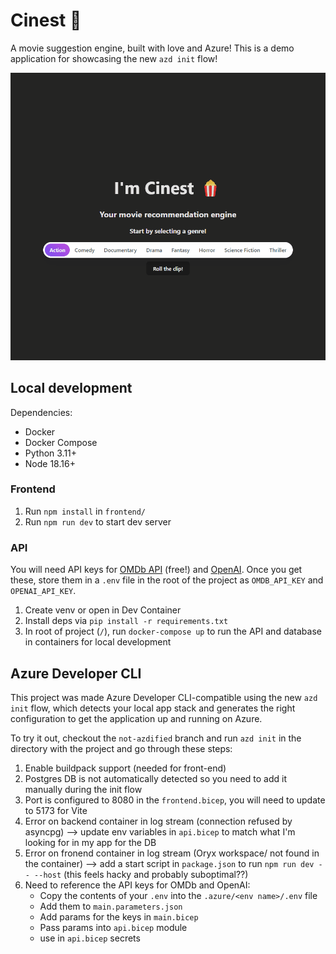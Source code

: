 # Cinest 🎥

A movie suggestion engine, built with love and Azure! This is a demo application for showcasing the new `azd init` flow!



![](cinest.gif)

## Local development
Dependencies:
- Docker
- Docker Compose
- Python 3.11+
- Node 18.16+

### Frontend
1. Run `npm install` in `frontend/`
1. Run `npm run dev` to start dev server

### API
You will need API keys for [OMDb API](https://ombdapi.com/) (free!) and [OpenAI](https://platform.openai.com/overview). Once you get these, store them in a `.env` file in the root of the project as `OMDB_API_KEY` and `OPENAI_API_KEY`.
1. Create venv or open in Dev Container
1. Install deps via `pip install -r requirements.txt`
1. In root of project (`/`), run `docker-compose up` to run the API and database in containers for local development


## Azure Developer CLI
This project was made Azure Developer CLI-compatible using the new `azd init` flow, which detects your local app stack and generates the right configuration to get the application up and running on Azure.

To try it out, checkout the `not-azdified` branch and run `azd init` in the directory with the project and go through these steps:
1. Enable buildpack support (needed for front-end)
1. Postgres DB is not automatically detected so you need to add it manually during the init flow
1. Port is configured to 8080 in the `frontend.bicep`, you will need to update to 5173 for Vite
1. Error on backend container in log stream (connection refused by asyncpg) --> update env variables in `api.bicep` to match what I'm looking for in my app for the DB
1. Error on fronend container in log stream (Oryx workspace/ not found in the container) --> add a start script in `package.json` to run `npm run dev -- --host` (this feels hacky and probably suboptimal??)
1. Need to reference the API keys for OMDb and OpenAI:
    - Copy the contents of your `.env` into the `.azure/<env name>/.env` file
    - Add them to `main.parameters.json` 
    - Add params for the keys in `main.bicep`
    - Pass params into `api.bicep` module
    - use in `api.bicep` secrets
